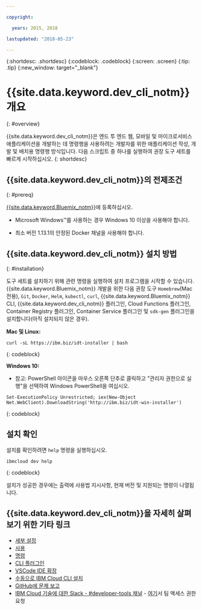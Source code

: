 ```yaml
---

copyright:

  years: 2015, 2018

lastupdated: "2018-05-23"

---
```


{:shortdesc: .shortdesc}
{:codeblock: .codeblock}
{:screen: .screen}
{:tip: .tip}
{:new_window: target="_blank"}

# {{site.data.keyword.dev_cli_notm}} 개요
{: #overview}

{{site.data.keyword.dev_cli_notm}}은 엔드 투 엔드 웹, 모바일 및 마이크로서비스 애플리케이션을 개발하는 데 명령행을 사용하려는 개발자를 위한 애플리케이션 작성, 개발 및 배치용 명령행 방식입니다. 다음 스크립트 중 하나를 실행하여 권장 도구 세트를 빠르게 시작하십시오.
{: shortdesc}

## {{site.data.keyword.dev_cli_notm}}의 전제조건
{: #prereq}

[{{site.data.keyword.Bluemix_notm}}](http://ibm.biz/ibm-registration)에 등록하십시오.

* Microsoft Windows&trade;를 사용하는 경우 Windows 10 이상을 사용해야 합니다.

* 최소 버전 1.13.1의 안정된 Docker 채널을 사용해야 합니다.

## {{site.data.keyword.dev_cli_notm}} 설치 방법
{: #installation}

도구 세트를 설치하기 위해 관련 명령을 실행하여 설치 프로그램을 시작할 수 있습니다. {{site.data.keyword.Bluemix_notm}} 개발을 위한 다음 권장 도구 `Homebrew`(Mac 전용), `Git`, `Docker`, `Helm`, `kubectl`, `curl`, {{site.data.keyword.Bluemix_notm}} CLI, {{site.data.keyword.dev_cli_notm}} 플러그인, Cloud Functions 플러그인, Container Registry 플러그인, Container Service 플러그인 및 `sdk-gen` 플러그인을 설치합니다(아직 설치되지 않은 경우).

**Mac 및 Linux:**

```
curl -sL https://ibm.biz/idt-installer | bash
```
{: codeblock}


**Windows 10:**

* 참고: PowerShell 아이콘을 마우스 오른쪽 단추로 클릭하고 "관리자 권한으로 실행"을 선택하여 Windows PowerShell을 여십시오. 

```
Set-ExecutionPolicy Unrestricted; iex(New-Object Net.WebClient).DownloadString('http://ibm.biz/idt-win-installer')
```
{: codeblock}

## 설치 확인
설치를 확인하려면 `help` 명령을 실행하십시오. 

```
ibmcloud dev help
```
{: codeblock}

설치가 성공한 경우에는 출력에 사용법 지시사항, 현재 버전 및 지원되는 명령이 나열됩니다. 


## {{site.data.keyword.dev_cli_notm}}을 자세히 살펴보기 위한 기타 링크

- [세부 설정](/docs/cli/idt/setting_up_idt.html)
- [사용](/docs/cli/idt/index.html)
- [명령](/docs/cli/idt/commands.html)
- [CLI 플러그인](/docs/cli/reference/bluemix_cli/extend_cli.html)
- [VSCode IDE 확장](/docs/cli/idt/vscode.html)
- [수동으로 IBM Cloud CLI 설치](/docs/cli/reference/bluemix_cli/get_started.html)
- [GitHub에 문제 보고](https://github.com/IBM-Cloud/ibm-cloud-developer-tools/issues)
- [IBM Cloud 기술에 대한 Slack - #developer-tools 채널](https://ibm-cloud-tech.slack.com) - [여기](https://slack-invite-ibm-cloud-tech.mybluemix.net/)서 팀 액세스 권한 요청
